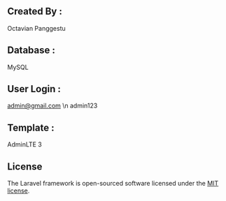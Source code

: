 ## Created By :
Octavian Panggestu

## Database :
MySQL

## User Login :
admin@gmail.com \n
admin123

## Template :
AdminLTE 3

## License

The Laravel framework is open-sourced software licensed under the [MIT license](https://opensource.org/licenses/MIT).
